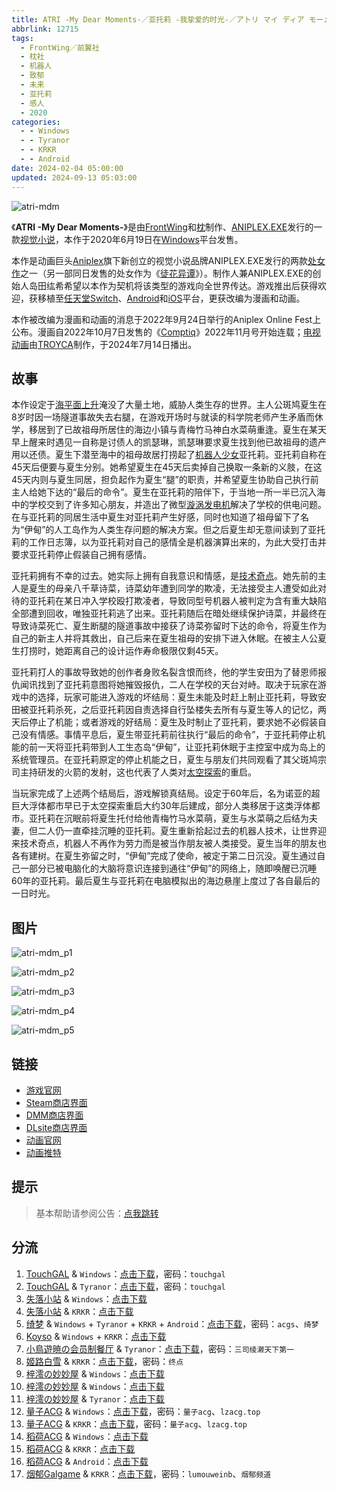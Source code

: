```yaml
---
title: ATRI -My Dear Moments-／亚托莉 -我挚爱的时光-／アトリ マイ ディア モーメンツ
abbrlink: 12715
tags:
  - FrontWing／前翼社
  - 枕社
  - 机器人
  - 致郁
  - 未来
  - 亚托莉
  - 感人
  - 2020
categories:
  - - Windows
  - - Tyranor
  - - KRKR
  - - Android
date: 2024-02-04 05:00:00
updated: 2024-09-13 05:03:00
---
```


![atri-mdm](https://unpkg.com/galgame/img/atri-mdm.webp)

《**ATRI -My Dear Moments-**》是由[FrontWing](https://zh.wikipedia.org/wiki/FrontWing)和[枕](https://zh.wikipedia.org/wiki/枕_(遊戲品牌))制作、[ANIPLEX.EXE](https://zh.wikipedia.org/wiki/Aniplex)发行的一款[视觉小说](https://zh.wikipedia.org/wiki/视觉小说)，本作于2020年6月19日在[Windows](https://zh.wikipedia.org/wiki/Windows)平台发售。

<!-- more -->

本作是动画巨头[Aniplex](https://zh.wikipedia.org/wiki/Aniplex)旗下新创立的视觉小说品牌ANIPLEX.EXE发行的两款[处女作](https://zh.wikipedia.org/wiki/處女作)之一（另一部同日发售的处女作为《[徒花异谭](https://zh.wikipedia.org/w/index.php?title=徒花异谭&action=edit&redlink=1)》）。制作人兼ANIPLEX.EXE的创始人岛田纮希希望以本作为契机将该类型的游戏向全世界传达。游戏推出后获得欢迎，获移植至[任天堂Switch](https://zh.wikipedia.org/wiki/任天堂Switch)、[Android](https://zh.wikipedia.org/wiki/Android)和[iOS](https://zh.wikipedia.org/wiki/IOS)平台，更获改编为漫画和动画。

本作被改编为漫画和动画的消息于2022年9月24日举行的Aniplex Online Fest上公布。漫画自2022年10月7日发售的《[Comptiq](https://zh.wikipedia.org/wiki/Comptiq)》2022年11月号开始连载；[电视动画](https://zh.wikipedia.org/wiki/日本電視動畫)由[TROYCA](https://zh.wikipedia.org/wiki/TROYCA)制作，于2024年7月14日播出。

## 故事

本作设定于[海平面上升](https://zh.wikipedia.org/wiki/海平面上升)淹没了大量土地，威胁人类生存的世界。主人公斑鸠夏生在8岁时因一场隧道事故失去右腿，在游戏开场时与就读的科学院老师产生矛盾而休学，移居到了已故祖母所居住的海边小镇与青梅竹马神白水菜萌重逢。夏生在某天早上醒来时遇见一自称是讨债人的凯瑟琳，凯瑟琳要求夏生找到他已故祖母的遗产用以还债。夏生下潜至海中的祖母故居打捞起了[机器人少女](https://zh.wikipedia.org/wiki/女性人形機器人)亚托莉。亚托莉自称在45天后便要与夏生分别。她希望夏生在45天后卖掉自己换取一条新的义肢，在这45天内则与夏生同居，担负起作为夏生“腿”的职责，并希望夏生协助自己执行前主人给她下达的“最后的命令”。夏生在亚托莉的陪伴下，于当地一所一半已沉入海中的学校交到了许多知心朋友，并造出了微型[漩涡发电机](https://zh.wikipedia.org/wiki/水輪發電機)解决了学校的供电问题。在与亚托莉的同居生活中夏生对亚托莉产生好感，同时也知道了祖母留下了名为“伊甸”的人工岛作为人类生存问题的解决方案。但之后夏生却无意间读到了亚托莉的工作日志簿，以为亚托莉对自己的感情全是机器演算出来的，为此大受打击并要求亚托莉停止假装自己拥有感情。

亚托莉拥有不幸的过去。她实际上拥有自我意识和情感，是[技术奇点](https://zh.wikipedia.org/wiki/技術奇點)。她先前的主人是夏生的母亲八千草诗菜，诗菜幼年遭到同学的欺凌，无法接受主人遭受如此对待的亚托莉在某日冲入学校殴打欺凌者，导致同型号机器人被判定为含有重大缺陷全部遭到回收，唯独亚托莉逃了出来。亚托莉随后在暗处继续保护诗菜，并最终在导致诗菜死亡、夏生断腿的隧道事故中接获了诗菜弥留时下达的命令，将夏生作为自己的新主人并将其救出，自己后来在夏生祖母的安排下进入休眠。在被主人公夏生打捞时，她距离自己的设计运作寿命极限仅剩45天。

亚托莉打人的事故导致她的创作者身败名裂含恨而终，他的学生安田为了替恩师报仇闻讯找到了亚托莉意图将她摧毁报仇，二人在学校的天台对峙。取决于玩家在游戏中的选择，玩家可能进入游戏的坏结局：夏生未能及时赶上制止亚托莉，导致安田被亚托莉杀死，之后亚托莉因自责选择自行坠楼失去所有与夏生等人的记忆，两天后停止了机能；或者游戏的好结局：夏生及时制止了亚托莉，要求她不必假装自己没有情感。事情平息后，夏生带亚托莉前往执行“最后的命令”，于亚托莉停止机能的前一天将亚托莉带到人工生态岛“伊甸”，让亚托莉休眠于主控室中成为岛上的系统管理员。在亚托莉原定的停止机能之日，夏生与朋友们共同观看了其父斑鸠宗司主持研发的火箭的发射，这也代表了人类对[太空探索](https://zh.wikipedia.org/wiki/太空探索)的重启。

当玩家完成了上述两个结局后，游戏解锁真结局。设定于60年后，名为诺亚的超巨大浮体都市早已于太空探索重启大约30年后建成，部分人类移居于这类浮体都市。亚托莉在沉眠前将夏生托付给他青梅竹马水菜萌，夏生与水菜萌之后结为夫妻，但二人仍一直牵挂沉睡的亚托莉。夏生重新拾起过去的机器人技术，让世界迎来技术奇点，机器人不再作为劳力而是被当作朋友被人类接受。夏生当年的朋友也各有建树。在夏生弥留之时，“伊甸”完成了使命，被定于第二日沉没。夏生通过自己一部分已被电脑化的大脑将意识连接到通往“伊甸”的网络上，随即唤醒已沉睡60年的亚托莉。最后夏生与亚托莉在电脑模拟出的海边悬崖上度过了各自最后的一日时光。

## 图片

![atri-mdm_p1](https://unpkg.com/galgame/img/atri-mdm_p1.webp)

![atri-mdm_p2](https://unpkg.com/galgame/img/atri-mdm_p2.webp)

![atri-mdm_p3](https://unpkg.com/galgame/img/atri-mdm_p3.webp)

![atri-mdm_p4](https://unpkg.com/galgame/img/atri-mdm_p4.webp)

![atri-mdm_p5](https://unpkg.com/galgame/img/atri-mdm_p5.webp)

## 链接

- [游戏官网](https://atri-mdm.com/)
- [Steam商店界面](https://store.steampowered.com/app/1230140/ATRI_My_Dear_Moments/)
- [DMM商店界面](https://dlsoft.dmm.com/detail/aniplex_0001/)
- [DLsite商店界面](https://www.dlsite.com/soft/work/=/product_id/VJ014002.html/)
- [动画官网](https://atri-anime.com/)
- [动画推特](https://twitter.com/ATRI_anime)

## 提示

> 基本帮助请参阅公告：[点我跳转](/p/announcement/)

## 分流

1. [TouchGAL](https://touchgal.net/) & `Windows`：[点击下载](https://pan.touchgal.net/s/Vosd)，密码：`touchgal`
2. [TouchGAL](https://touchgal.net/) & `Tyranor`：[点击下载](https://pan.touchgal.net/s/YaRUa)，密码：`touchgal`
3. [失落小站](https://www.shinnku.com/) & `Windows`：[点击下载](https://www.shinnku.com/api/download/0/win/ATRI%20-My%20Dear%20Moments-%20v1.3.7z)
4. [失落小站](https://www.shinnku.com/) & `KRKR`：[点击下载](https://www.shinnku.com/api/download/0/krkr/ATRI%20-My%20Dear%20Moments-.7z)
5. [绮梦](https://acgs.one/) & `Windows` + `Tyranor` + `KRKR` + `Android`：[点击下载](https://acgs.one/game/26.html)，密码：`acgs`、`绮梦`
6. [Koyso](https://wavse.com/) & `Windows` + `KRKR`：[点击下载](https://koyso.com/game/350)
7. [小鳥遊暁の会员制餐厅](https://t-satoru.top/) & `Tyranor`：[点击下载](https://pan.t-satoru.top/d/ode5/Galgames/%E3%80%90%E8%87%AA%E5%B0%81%E5%8C%85%E3%80%91%E5%8E%9F%E5%88%9B%E4%BD%9C%E5%93%81/ATRI/Ar_%E5%AE%98%E4%B8%AD_ATRI_od.rar)，密码：`三司绫濑天下第一`
8. [姬路白雪](https://pan.jlbx.xyz/) & `KRKR`：[点击下载](https://pan.jlbx.xyz/?s=atri)，密码：`终点`
9. [梓澪の妙妙屋](https://zi0.cc/) & `Windows`：[点击下载](https://zi0.cc/d/%2C%E3%80%90ADV-%E5%86%92%E9%99%A9%E6%B8%B8%E6%88%8F%E3%80%91/%E3%80%90PC%E3%80%91ATRI%20-My%20Dear%20Moments-/ATRI%20-My%20Dear%20Moments-.zip?sign=4m3-l9R1bYjuw_EwqH4NvCxImdY6DBrpV3ViJJUhGa8=:0)
10. [梓澪の妙妙屋](https://zi0.cc/) & `Windows`：[点击下载](https://zi0.cc/d/%60%E3%80%90%E5%90%88%E9%9B%86%E7%B3%BB%E5%88%97%E3%80%91/%E5%8D%97%2BGalGame%E6%B1%89%E5%8C%96%E5%8C%BA%E5%85%A8%E5%8C%BA%E8%B5%84%E6%BA%90%E5%A4%87%E4%BB%BD/1/10/%5BFrontwing%2C%20%E6%9E%95%5D%20ATRI%20-My%20Dear%20Moments-%20%E6%B1%89%E5%8C%96%E7%A1%AC%E7%9B%98%E7%89%88%5B%E5%AE%98%E6%96%B9%E4%B8%AD%E6%96%87%5D(%E5%B7%B2%E7%A0%B4%E8%A7%A3).zip?sign=FgNBf-5KOGMEPN4W4qI_EWMrdMZqS2D91WVvZdrIHmg=:0)
11. [梓澪の妙妙屋](https://zi0.cc/) & `Tyranor`：[点击下载](https://zi0.cc/d/%60%E3%80%90%E5%BD%92%20%E6%A1%A3%E3%80%91/%E3%80%90Tyranor%E5%90%88%E9%9B%86%E3%80%91/ATRI%E3%80%90%E5%AE%98%E4%B8%AD%E3%80%91.rar?sign=LsghhlcP0bx2jPmyJcCj69VqwIyUrVdtEYQSHIm8Av0=:0)
12. [量子ACG](https://lzacg.org/) & `Windows`：[点击下载](https://lzacg.org/360)，密码：`量子acg`、`lzacg.top`
13. [量子ACG](https://lzacg.org/) & `KRKR`：[点击下载](https://lzacg.org/2186)，密码：`量子acg`、`lzacg.top`
14. [稻荷ACG](https://amoebi.com/) & `Windows`：[点击下载](https://sakustar.com/art/125)
15. [稻荷ACG](https://amoebi.com/) & `KRKR`：[点击下载](https://sakustar.club/art/3659)
16. [稻荷ACG](https://amoebi.com/) & `Android`：[点击下载](https://sakustar.club/art/5203)
17. [烟郁Galgame](https://yanyugal.top/) & `KRKR`：[点击下载](https://yanyugal.top/d/disk1/%E5%B0%8F%E5%B0%8F%E7%9A%84%E5%88%86%E4%BA%AB%EF%BC%88PC%EF%BC%86%E5%AE%89%E5%8D%93%EF%BC%89/%E5%AE%89%E5%8D%93/krkr/ATRI%20-My%20Dear%20Moments-.7z)，密码：`lumouweinb`、`烟郁频道`
